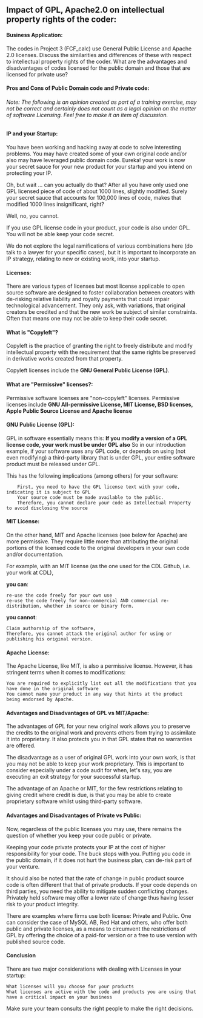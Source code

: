## Impact of GPL, Apache2.0 on intellectual property rights of the coder:
#### Business Application:

The codes in Project 3 (FCF_calc) use General Public License and Apache 2.0 licenses. Discuss the similarities and differences of these with respect to intellectual property rights of the coder.  What are the advantages and disadvantages of codes licensed for the public domain and those that are licensed for private use?

#### Pros and Cons of Public Domain code and Private code:
###### Note: The following is an opinion created as part of a training exercise, may not be correct and certainly does not count as a legal opinion on the matter of software Licensing. Feel free to make it an item of discussion.

#### IP and your Startup:
You have been working and hacking away at code to solve interesting problems. You may have created some of your own original code and/or also may have leveraged public domain code. Eureka! your work is now your secret sauce for your new product for your startup and you intend on protecting your IP. 

Oh, but wait ... can you actually do that? After all you have only used one GPL licensed piece of code of about 1000 lines, slightly modified. Surely your secret sauce that accounts for 100,000 lines of code, makes that modified 1000 lines insignificant, right?

Well, no, you cannot. 

If you use GPL license code in your product, your code is also under GPL. You will not be able keep your code secret. 

We do not explore the legal ramifications of various combinations here (do talk to a lawyer for your specific cases), but it is important to incorporate an IP strategy, relating to new or existing work, into your startup.

#### Licenses:
There are various types of licenses but most license applicable to open source software are designed to foster collaboration between creators with de-risking relative liability and royalty payments that could impair technological advancement. They only ask, with variations, that original creators be credited and that the new work be subject of similar constraints. Often that means one may not be able to keep their code secret. 

#### What is "Copyleft"?
Copyleft is the practice of granting the right to freely distribute and modify intellectual property with the requirement that the same rights be preserved in derivative works created from that property. 

Copyleft licenses include the **GNU General Public License (GPL)**. 

#### What are "Permissive" licenses?:
Permissive software licenses are "non-copyleft" licenses. Permissive licenses include **GNU All-permissive License, MIT License, BSD licenses, Apple Public Source License and Apache license**

#### GNU Public License (GPL):
GPL in software essentially means this: **If you modify a version of a GPL license code, your work must be under GPL also**
So in our introduction example, if your software uses any GPL code, or depends on using (not even modifying) a third-party library that is under GPL, your entire software product must be released under GPL. 

This has the following implications (among others) for your software: 
	
		First, you need to have the GPL license text with your code, indicating it is subject to GPL
    	Your source code must be made available to the public.
    	Therefore, you cannot declare your code as Intellectual Property to avoid disclosing the source

#### MIT License:
On the other hand, MIT and Apache licenses (see below for Apache) are more permissive. They require little more than attributing the original portions of the licensed code to the original developers in your own code and/or documentation. 

For example, with an MIT license (as the one used for the CDL Github, i.e. your work at CDL), 

**you can**: 
    
    re-use the code freely for your own use 
    re-use the code freely for non-commercial AND commercial re-distribution, whether in source or binary form.

**you cannot**: 
    
    Claim authorship of the software,
    Therefore, you cannot attack the original author for using or publishing his original version.

#### Apache License:

The Apache License, like MIT, is also a permissive license. However, it has stringent terms when it comes to modifications:

    You are required to explicitly list out all the modifications that you have done in the original software
    You cannot name your product in any way that hints at the product being endorsed by Apache. 

#### Advantages and Disadvantages of GPL vs MIT/Apache:

The advantages of GPL for your new original work allows you to preserve the credits to the original work and prevents others from trying to assimilate it into proprietary. It also protects you in that GPL states that no warranties are offered. 

The disadvantage as a user of original GPL work into your own work, is that you may not be able to keep your work proprietary. This is important to consider especially under a code audit for when, let's say, you are executing an exit strategy for your successful startup.

The advantage of an Apache or MIT, for the few restrictions relating to giving credit where credit is due, is that you may be able to create proprietary software whilst using third-party software. 

#### Advantages and Disadvantages of Private vs Public:
Now, regardless of the public licenses you may use, there remains the question of whether you keep your code public or private. 

Keeping your code private protects your IP at the cost of higher responsibility for your code. The buck stops with you. 
Putting you code in the public domain, if it does not hurt the business plan, can de-risk part of your venture.

It should also be noted that the rate of change in public product source code is often different that that of private products. If your code depends on third parties, you need the ability to mitigate sudden conflicting changes. Privately held software may offer a lower rate of change thus having lesser risk to your product integrity.  

There are examples where firms use both license: Private and Public. One can consider the case of MySQL AB, Red Hat and others, who offer both public and private licenses, as a means to circumvent the restrictions of GPL by offering the choice of a paid-for version or a free to use version with published source code. 

#### Conclusion

There are two major considerations with dealing with Licenses in your startup:

    What licenses will you choose for your products
    What licenses are active with the code and products you are using that have a critical impact on your business
    
Make sure your team consults the right people to make the right decisions.

